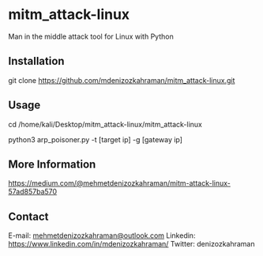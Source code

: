 # mitm_attack-linux
 Man in the middle attack tool for Linux with Python

## Installation
git clone https://github.com/mdenizozkahraman/mitm_attack-linux.git

## Usage
cd /home/kali/Desktop/mitm_attack-linux/mitm_attack-linux

python3 arp_poisoner.py -t [target ip] -g [gateway ip]

## More Information
https://medium.com/@mehmetdenizozkahraman/mitm-attack-linux-57ad857ba570

## Contact
E-mail: mehmetdenizozkahraman@outlook.com
Linkedin: https://www.linkedin.com/in/mdenizozkahraman/
Twitter: denizozkahraman

